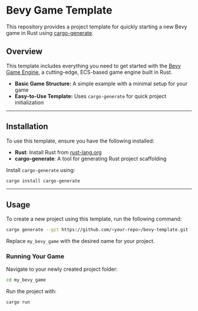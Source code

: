 # Bevy Game Template

This repository provides a project template for quickly starting a new Bevy game in Rust using [cargo-generate](https://github.com/cargo-generate/cargo-generate).

## Overview
This template includes everything you need to get started with the [Bevy Game Engine](https://bevyengine.org/), a cutting-edge, ECS-based game engine built in Rust.

- **Basic Game Structure:** A simple example with a minimal setup for your game
- **Easy-to-Use Template:** Uses `cargo-generate` for quick project initialization

---

## Installation
To use this template, ensure you have the following installed:

- **Rust**: Install Rust from [rust-lang.org](https://www.rust-lang.org/)
- **cargo-generate**: A tool for generating Rust project scaffolding

Install `cargo-generate` using:

```bash
cargo install cargo-generate
```

---

## Usage
To create a new project using this template, run the following command:

```bash
cargo generate --git https://github.com/<your-repo>/bevy-template.git --name my_bevy_game
```

Replace `my_bevy_game` with the desired name for your project.

### Running Your Game
Navigate to your newly created project folder:

```bash
cd my_bevy_game
```

Run the project with:

```bash
cargo run
```
